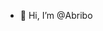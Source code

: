 - 👋 Hi, I’m @Abribo

<!---
Abribo/Abribo is a ✨ special ✨ repository because its `README.md` (this file) appears on your GitHub profile.
You can click the Preview link to take a look at your changes.
--->
